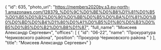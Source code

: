 {
    "id": 635,
    "photo_url": "https://members2020by.s3.eu-north-1.amazonaws.com/128379_%D0%9C%D0%BE%D0%B8%D1%81%D0%B5%D0%B5%D0%B2%D0%90%D0%BB%D0%B5%D0%BA%D1%81%D0%B0%D0%BD%D0%B4%D1%80%D0%A1%D0%B5%D1%80%D0%B3%D0%B5%D0%B5%D0%B2%D0%B8%D1%87",
    "full_name": "Моисеев Александр Сергеевич",
    "offices": [
        {
            "id": "06-22",
            "name": "Прокуратура Чериковского района",
            "position": "Прокурор Чериковского района "
        }
    ],
    "title": "Моисеев Александр Сергеевич"
}